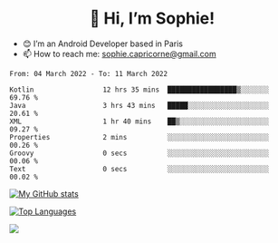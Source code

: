 <h1 align="center"> 👋 Hi, I’m Sophie! </h1>  

- 😊 I’m an Android Developer based in Paris
- 📫 How to reach me: sophie.capricorne@gmail.com


<!--START_SECTION:waka-->

```text
From: 04 March 2022 - To: 11 March 2022

Kotlin                 12 hrs 35 mins  █████████████████▒░░░░░░░   69.76 %
Java                   3 hrs 43 mins   █████░░░░░░░░░░░░░░░░░░░░   20.61 %
XML                    1 hr 40 mins    ██▒░░░░░░░░░░░░░░░░░░░░░░   09.27 %
Properties             2 mins          ░░░░░░░░░░░░░░░░░░░░░░░░░   00.26 %
Groovy                 0 secs          ░░░░░░░░░░░░░░░░░░░░░░░░░   00.06 %
Text                   0 secs          ░░░░░░░░░░░░░░░░░░░░░░░░░   00.02 %
```

<!--END_SECTION:waka-->

[![My GitHub stats](https://github-readme-stats.vercel.app/api?username=sophicapri&show_icons=true&theme=buefy)](https://github.com/anuraghazra/github-readme-stats)

[![Top Languages](https://github-readme-stats.vercel.app/api/top-langs/?username=sophicapri&langs_count=2&layout=compact)](https://github.com/anuraghazra/github-readme-stats)

![](https://github-readme-streak-stats.herokuapp.com/?user=sophicapri)
